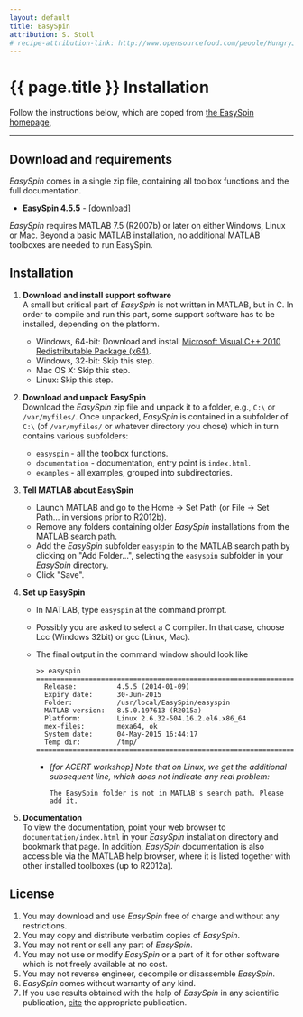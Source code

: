 ```yaml
---
layout: default
title: EasySpin
attribution: S. Stoll
# recipe-attribution-link: http://www.opensourcefood.com/people/HungryJenny/recipes/soft-christmas-gingerbread-cookies
---
```

# {{ page.title }} Installation

Follow the instructions below, which are coped from [the EasySpin homepage](http://easyspin.org/installation.html),

-----------------------------------------------------------

## Download and requirements

*EasySpin* comes in a single zip file, containing all toolbox functions
and the full documentation.

-   **EasySpin 4.5.5** -
    [[download]](http://easyspin.org/easyspin-4.5.5.zip)

*EasySpin* requires MATLAB 7.5 (R2007b) or later on either Windows,
Linux or Mac. Beyond a basic MATLAB installation, no additional MATLAB
toolboxes are needed to run EasySpin.

## Installation

1.  **Download and install support software**  
     A small but critical part of *EasySpin* is not written in MATLAB,
    but in C. In order to compile and run this part, some support
    software has to be installed, depending on the platform.
    -   Windows, 64-bit: Download and install [Microsoft Visual C++ 2010
        Redistributable Package
        (x64)](http://www.microsoft.com/downloads/en/details.aspx?familyid=BD512D9E-43C8-4655-81BF-9350143D5867).
    -   Windows, 32-bit: Skip this step.
    -   Mac OS X: Skip this step.
    -   Linux: Skip this step.

2.  **Download and unpack EasySpin**  
     Download the *EasySpin* zip file and unpack it to a folder, e.g.,
    `C:\` or `/var/myfiles/`. Once unpacked, *EasySpin* is contained in
    a subfolder of `C:\` (of `/var/myfiles/` or whatever directory you
    chose) which in turn contains various subfolders:
    -   `easyspin` - all the toolbox functions.
    -   `documentation` - documentation, entry point is `index.html`.
    -   `examples` - all examples, grouped into subdirectories.

3.  **Tell MATLAB about EasySpin**  
    -   Launch MATLAB and go to the Home → Set Path (or File → Set
        Path... in versions prior to R2012b).
    -   Remove any folders containing older *EasySpin* installations
        from the MATLAB search path.
    -   Add the *EasySpin* subfolder `easyspin` to the MATLAB search
        path by clicking on "Add Folder...", selecting the `easyspin`
        subfolder in your *EasySpin* directory.
    -   Click "Save".

4.  **Set up EasySpin**  
    -   In MATLAB, type `easyspin` at the command prompt.
    -   Possibly you are asked to select a C compiler. In that case,
        choose Lcc (Windows 32bit) or gcc (Linux, Mac).
    -   The final output in the command window should look like

            >> easyspin
            ==================================================================
              Release:          4.5.5 (2014-01-09)
              Expiry date:      30-Jun-2015
              Folder:           /usr/local/EasySpin/easyspin
              MATLAB version:   8.5.0.197613 (R2015a)
              Platform:         Linux 2.6.32-504.16.2.el6.x86_64
              mex-files:        mexa64, ok
              System date:      04-May-2015 16:44:17
              Temp dir:         /tmp/
            ==================================================================

        - *[for ACERT workshop] Note that on Linux, we get the additional subsequent line, which does not indicate any real problem:*

            ~~~~
            The EasySpin folder is not in MATLAB's search path. Please add it.
            ~~~~


5.  **Documentation**  
     To view the documentation, point your web browser to
    `documentation/index.html` in your *EasySpin* installation directory
    and bookmark that page. In addition, *EasySpin* documentation is
    also accessible via the MATLAB help browser, where it is listed
    together with other installed toolboxes (up to R2012a).

## License

1.  You may download and use *EasySpin* free of charge and without any
    restrictions.
2.  You may copy and distribute verbatim copies of *EasySpin*.
3.  You may not rent or sell any part of *EasySpin*.
4.  You may not use or modify *EasySpin* or a part of it for other
    software which is not freely available at no cost.
5.  You may not reverse engineer, decompile or disassemble *EasySpin*.
6.  *EasySpin* comes without warranty of any kind.
7.  If you use results obtained with the help of *EasySpin* in any
    scientific publication, [cite](http://easyspin.org/references.html)
    the appropriate publication.

